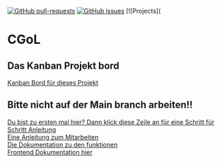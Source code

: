 [![GitHub pull-requests](https://img.shields.io/github/issues-pr/janik6882/CGoL)](https://GitHub.com/Janik6882/CGoL/pull/)
[![GitHub issues](https://img.shields.io/github/issues/Janik6882/CGoL)](https://GitHub.com/Janik6882/CGoL/issues/)
[![Projects](
# CGoL
## Das Kanban Projekt bord
[Kanban Bord für dieses Projekt](https://github.com/janik6882/CGoL/projects/1) <br />
## Bitte nicht auf der Main branch arbeiten!!
[Du bist zu ersten mal hier? Dann klick diese Zeile an für eine Schritt für Schritt Anleitung](docs/erster_besuch.md) <br />
[Eine Anleitung zum Mitarbeiten](docs/git-tutorial.md) <br />
[Die Dokumentation zu den funktionen](docs/backend_docu.md) <br />
[Frontend Dokumentation hier](docs/frontend_docu.md) <br />
